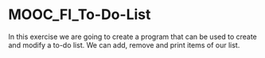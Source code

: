 # MOOC_FI_To-Do-List
In this exercise we are going to create a program that can be used to create and modify a to-do list. We can add, remove and print items of our list.

